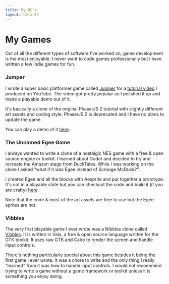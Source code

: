 ```yaml
---
title: My OC's
layout: default
---
```


# My Games

Out of all the different types of software I've worked on, game development is the most enjoyable. I never want to code games professionally but i have written a few indie games for fun.

### Jumper

I wrote a super basic platformer game called [Jumper](https://github.com/egee-irl/jumper) for a [tutorial video](https://www.youtube.com/watch?v=88DS3Z8nOdY) I produced on YouTube. The video got pretty popular so I polished it up and made a playable demo out of it.

It's basically a clone of the original PhaserJS 2 tutorial with slightly different art assets and coding style. PhaserJS 2 is deprecated and I have no plans to update the game.

You can play a demo of it [here](https://jumper.egee.xyz).

### The Unnamed Egee Game

I always wanted to write a clone of a nostalgic NES game with a free & open source engine or toolkit. I learned about Godot and decided to try and recreate the Amazon stage from DuckTales. While I was working on the clone I asked "what if it was Egee instead of Scrooge McDuck?".

I created Egee and all the blocks with Aesprite and put together a prototype. It's not in a playable state but you can checkout the code and build it (if you are crafty) [here](https://github.com/egee-irl/the-game).

Note that the code & most of the art assets are free to use but the Egee sprites are not.

### Vibbles

The very first playable game I ever wrote was a Nibbles clone called [Vibbles](https://github.com/egee-irl/vibbles). It is written in Vala, a free & open source language written for the GTK toolkit. It uses raw GTK and Cairo to render the screen and handle input controls.

There's nothing particularly special about this game besides it being the first game I ever wrote. It was a chore to write and the only thing I really "learned" from it was how to handle input controls. I would not recommend trying to write a game without a game framework or toolkit unless it is something you enjoy doing.
